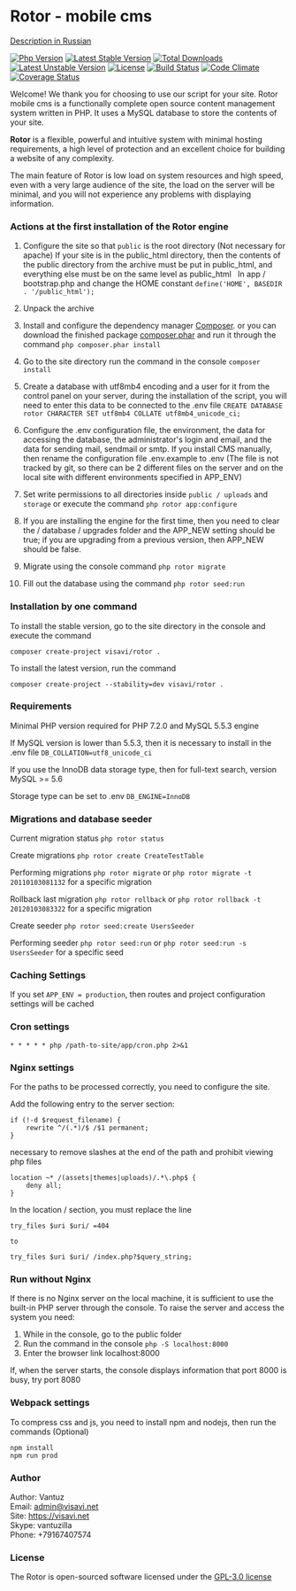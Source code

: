 Rotor - mobile cms
=========

[Description in Russian](https://github.com/visavi/rotor/blob/master/readme_ru.md)

[![Php Version](https://img.shields.io/badge/php-%3E%3D%207.2.0-brightgreen.svg)](https://php.net)
[![Latest Stable Version](https://poser.pugx.org/visavi/rotor/v/stable)](https://packagist.org/packages/visavi/rotor)
[![Total Downloads](https://poser.pugx.org/visavi/rotor/downloads)](https://packagist.org/packages/visavi/rotor)
[![Latest Unstable Version](https://poser.pugx.org/visavi/rotor/v/unstable)](https://packagist.org/packages/visavi/rotor)
[![License](https://poser.pugx.org/visavi/rotor/license)](https://packagist.org/packages/visavi/rotor)
[![Build Status](https://travis-ci.org/visavi/rotor.svg)](https://travis-ci.org/visavi/rotor)
[![Code Climate](https://codeclimate.com/github/visavi/rotor/badges/gpa.svg)](https://codeclimate.com/github/visavi/rotor)
[![Coverage Status](https://coveralls.io/repos/github/visavi/rotor/badge.svg?branch=master)](https://coveralls.io/github/visavi/rotor?branch=master)

Welcome!
We thank you for choosing to use our script for your site. Rotor mobile cms is a functionally complete open source content management system written in PHP. It uses a MySQL database to store the contents of your site.

**Rotor** is a flexible, powerful and intuitive system with minimal hosting requirements, a high level of protection and an excellent choice for building a website of any complexity.

The main feature of Rotor is low load on system resources and high speed, even with a very large audience of the site, the load on the server will be minimal, and you will not experience any problems with displaying information.

### Actions at the first installation of the Rotor engine

1. Configure the site so that `public` is the root directory (Not necessary for apache)
   If your site is in the public_html directory, then the contents of the public directory from the archive must be put in public_html, and everything else must be on the same level as public_html
     In app / bootstrap.php and change the HOME constant
 `define('HOME', BASEDIR . '/public_html');`

2. Unpack the archive

3. Install and configure the dependency manager [Composer](https://getcomposer.org).
   or you can download the finished package
    [composer.phar](https://getcomposer.org/composer.phar)
    and run it through the command
   `php composer.phar install`

4. Go to the site directory run the command in the console `composer install`

5. Create a database with utf8mb4 encoding and a user for it from the control panel on your server, during the installation of the script, you will need to enter this data to be connected to the .env file
`CREATE DATABASE rotor CHARACTER SET utf8mb4 COLLATE utf8mb4_unicode_ci;`  

6. Configure the .env configuration file, the environment, the data for accessing the database, the administrator's login and email, and the data for sending mail, sendmail or smtp. If you install CMS manually, then rename the configuration file .env.example to .env (The file is not tracked by git, so there can be 2 different files on the server and on the local site with different environments specified in APP_ENV)

7. Set write permissions to all directories inside `public / uploads` and` storage` or execute the command `php rotor app:configure`

8. If you are installing the engine for the first time, then you need to clear the / database / upgrades folder and the APP_NEW setting should be true; if you are upgrading from a previous version, then APP_NEW should be false.

9. Migrate using the console command `php rotor migrate`

10. Fill out the database using the command `php rotor seed:run`

### Installation by one command
To install the stable version, go to the site directory in the console and execute the command
```
composer create-project visavi/rotor .
```

To install the latest version, run the command
```
composer create-project --stability=dev visavi/rotor .
```

### Requirements

Minimal PHP version required for PHP 7.2.0 and MySQL 5.5.3 engine

If MySQL version is lower than 5.5.3, then it is necessary to install in the .env file
`DB_COLLATION=utf8_unicode_ci`

If you use the InnoDB data storage type, then for full-text search, version MySQL >= 5.6

Storage type can be set to .env
`DB_ENGINE=InnoDB`

### Migrations and database seeder

Current migration status `php rotor status`

Create migrations `php rotor create CreateTestTable`

Performing migrations `php rotor migrate` or `php rotor migrate -t 20110103081132` for a specific migration

Rollback last migration `php rotor rollback` or `php rotor rollback -t 20120103083322` for a specific migration

Create seeder `php rotor seed:create UsersSeeder`

Performing seeder `php rotor seed:run` or `php rotor seed:run -s UsersSeeder` for a specific seed

### Caching Settings

If you set `APP_ENV = production`, then routes and project configuration settings will be cached

### Cron settings

```
* * * * * php /path-to-site/app/cron.php 2>&1
```

### Nginx settings

For the paths to be processed correctly, you need to configure the site.

Add the following entry to the server section:

```
if (!-d $request_filename) {
    rewrite ^/(.*)/$ /$1 permanent;
}

```
necessary to remove slashes at the end of the path and prohibit viewing php files

```
location ~* /(assets|themes|uploads)/.*\.php$ {
    deny all;
}
```
In the location / section, you must replace the line

```
try_files $uri $uri/ =404

to

try_files $uri $uri/ /index.php?$query_string;
```

### Run without Nginx

If there is no Nginx server on the local machine, it is sufficient to use the built-in PHP server through the console. To raise the server and access the system you need:

1. While in the console, go to the public folder
2. Run the command in the console `php -S localhost:8000`
3. Enter the browser link localhost:8000

If, when the server starts, the console displays information that port 8000 is busy, try port 8080

### Webpack settings

To compress css and js, you need to install npm and nodejs, then run the commands (Optional)
```
npm install
npm run prod
```

### Author
Author: Vantuz  
Email: admin@visavi.net  
Site: https://visavi.net  
Skype: vantuzilla  
Phone: +79167407574  

### License

The Rotor is open-sourced software licensed under the [GPL-3.0 license](http://opensource.org/licenses/GPL-3.0)
